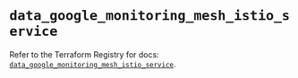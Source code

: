# `data_google_monitoring_mesh_istio_service`

Refer to the Terraform Registry for docs: [`data_google_monitoring_mesh_istio_service`](https://registry.terraform.io/providers/hashicorp/google-beta/5.26.0/docs/data-sources/google_monitoring_mesh_istio_service).
